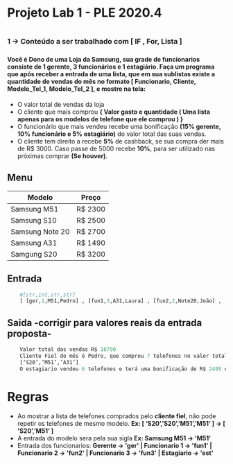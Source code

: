 # Projeto Lab 1 - PLE 2020.4<h1> 

### 1 -> Conteúdo a ser trabalhado com **[ IF , For, Lista ]** <h3>

#### Você é Dono de uma Loja da Samsung, sua grade de funcionarios consiste de **1 gerente**, **3 funcionários** e **1 estagiário**. Faça um programa que após receber a entrada de uma lista, que em sua sublistas existe a quantidade de vendas do mês no formato **[ Funcionario, Cliente, Modelo_Tel_1, Modelo_Tel_2 ]**, e mostre na tela:
* O valor total de vendas da loja
* O cliente que mais comprou **{ Valor gasto e quantidade ( Uma lista apenas para os modelos de telefone que ele comprou ) }**
* O funcionário que mais vendeu recebe uma bonificação **(15% gerente, 10% funcionário e 5% estagiário)** do valor total das suas vendas.
* O cliente tem direito a recebe **5%** de cashback, se sua compra der mais de R$ 3000. Caso passe de 5000 recebe **10%**, para ser utilizado nas próximas comprar **(Se houver)**. 
 
## Menu

Modelo   | Preço
--------- | ------
Samsung M51 | R$ 2300
Samsung S10 | R$ 2500
Samsung Note 20 | R$ 2700
Samsung A31 | R$ 1490
Samgung S20 | R$ 3200

## Entrada

```python
    #[str,int,str,str]
    [ [ger,1,M51,Pedro] , [fun1,3,A31,Laura] , [fun2,2,Note20,João] , [fun2,1,S10,Matheus] , [est,4,S10,Pedro] , [est,2,S10,Pedro] , [fun2,3,M51,Caio] ]
```

## Saida -corrigir para valores reais da entrada proposta-

~~~python
    Valor total das vendas R$ 18790
    Cliente Fiel do mês é Pedro, que comprou 7 telefones no valor total de R$ 6500
    [‘S20’,’M51’,’A31’]
    O estagiario vendeu 6 telefones e terá uma bonificação de R$ 2495 em seu salário
~~~

# Regras
* Ao mostrar a lista de telefones comprados pelo **cliente fiel**, não pode repetir os telefones de mesmo modelo. **Ex: [ ‘S20’,’S20’,’M51’,’M51’ ] -> [ ’S20’,’M51’ ]** 
* A entrada do modelo sera pela sua sigla **Ex: Samsung M51 -> 'M51'** 
* Entrada dos funcionarios: **Gerente -> 'ger' | Funcionario 1 -> 'fun1' | Funcionario 2 -> 'fun2' | Funcionario 3 -> 'fun3' | Estagiario -> 'est'**

